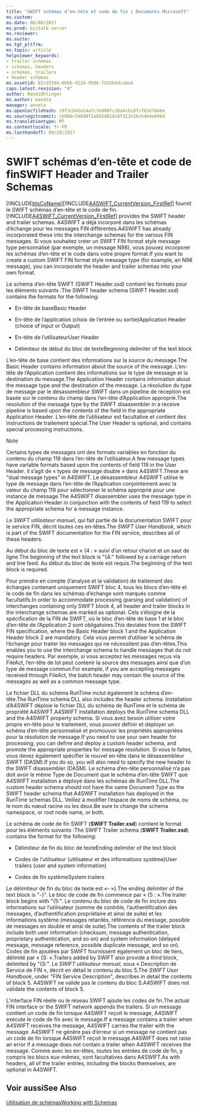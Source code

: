 ```yaml
---
title: "SWIFT schémas d’en-tête et code de fin | Documents Microsoft"
ms.custom: 
ms.date: 06/08/2017
ms.prod: biztalk-server
ms.reviewer: 
ms.suite: 
ms.tgt_pltfrm: 
ms.topic: article
helpviewer_keywords:
- trailer schemas
- schemas, headers
- schemas, trailers
- header schemas
ms.assetid: 82cd33d4-6bbb-4124-9506-fd35b5dca8a4
caps.latest.revision: "4"
author: MandiOhlinger
ms.author: mandia
manager: anneta
ms.openlocfilehash: c8f3cb45e14a7c7e900fc26a4cbc8fcfb5d7b66e
ms.sourcegitcommit: cb908c540d8f1a692d01dc8f313e16cb4b4e696d
ms.translationtype: MT
ms.contentlocale: fr-FR
ms.lasthandoff: 09/20/2017
---
```

# <a name="swift-header-and-trailer-schemas"></a><span data-ttu-id="23860-102">SWIFT schémas d’en-tête et code de fin</span><span class="sxs-lookup"><span data-stu-id="23860-102">SWIFT Header and Trailer Schemas</span></span>
[!INCLUDE[btsCoName](../../includes/btsconame-md.md)]<span data-ttu-id="23860-103">[!INCLUDE[A4SWIFT_CurrentVersion_FirstRef](../../includes/a4swift-currentversion-firstref-md.md)] fournit le SWIFT schémas d’en-tête et le code de fin.</span><span class="sxs-lookup"><span data-stu-id="23860-103"> [!INCLUDE[A4SWIFT_CurrentVersion_FirstRef](../../includes/a4swift-currentversion-firstref-md.md)] provides the SWIFT header and trailer schemas.</span></span> <span data-ttu-id="23860-104">A4SWIFT a déjà incorporé dans les schémas d’échange pour les messages FIN différentes.</span><span class="sxs-lookup"><span data-stu-id="23860-104">A4SWIFT has already incorporated these into the interchange schemas for the various FIN messages.</span></span> <span data-ttu-id="23860-105">Si vous souhaitez créer un SWIFT FIN format style message type personnalisé (par exemple, un message N98), vous pouvez incorporer les schémas d’en-tête et le code dans votre propre format.</span><span class="sxs-lookup"><span data-stu-id="23860-105">If you want to create a custom SWIFT FIN format style message type (for example, an N98 message), you can incorporate the header and trailer schemas into your own format.</span></span>  
  
 <span data-ttu-id="23860-106">Le schéma d’en-tête SWIFT (SWIFT Header.xsd) contient les formats pour les éléments suivants :</span><span class="sxs-lookup"><span data-stu-id="23860-106">The SWIFT header schema (SWIFT Header.xsd) contains the formats for the following:</span></span>  
  
-   <span data-ttu-id="23860-107">En-tête de base</span><span class="sxs-lookup"><span data-stu-id="23860-107">Basic Header</span></span>  
  
-   <span data-ttu-id="23860-108">En-tête de l’application (choix de l’entrée ou sortie)</span><span class="sxs-lookup"><span data-stu-id="23860-108">Application Header (choice of Input or Output)</span></span>  
  
-   <span data-ttu-id="23860-109">En-tête de l’utilisateur</span><span class="sxs-lookup"><span data-stu-id="23860-109">User Header</span></span>  
  
-   <span data-ttu-id="23860-110">Délimiteur de début du bloc de texte</span><span class="sxs-lookup"><span data-stu-id="23860-110">Beginning delimiter of the text block</span></span>  
  
 <span data-ttu-id="23860-111">L’en-tête de base contient des informations sur la source du message.</span><span class="sxs-lookup"><span data-stu-id="23860-111">The Basic Header contains information about the source of the message.</span></span> <span data-ttu-id="23860-112">L’en-tête de l’Application contient des informations sur le type de message et la destination du message.</span><span class="sxs-lookup"><span data-stu-id="23860-112">The Application Header contains information about the message type and the destination of the message.</span></span> <span data-ttu-id="23860-113">La résolution du type de message par le désassembleur SWIFT dans un pipeline de réception est basée sur le contenu du champ dans l’en-tête d’Application approprié.</span><span class="sxs-lookup"><span data-stu-id="23860-113">The resolution of the message type by the SWIFT disassembler in a receive pipeline is based upon the contents of the field in the appropriate Application Header.</span></span> <span data-ttu-id="23860-114">L’en-tête de l’utilisateur est facultative et contient des instructions de traitement spécial.</span><span class="sxs-lookup"><span data-stu-id="23860-114">The User Header is optional, and contains special processing instructions.</span></span>  
  
> [!NOTE]
>  <span data-ttu-id="23860-115">Certains types de messages ont des formats variables en fonction du contenu du champ 119 dans l’en-tête de l’utilisateur.</span><span class="sxs-lookup"><span data-stu-id="23860-115">A few message types have variable formats based upon the contents of field 119 in the User Header.</span></span> <span data-ttu-id="23860-116">Il s’agit de « types de message double » dans A4SWIFT.</span><span class="sxs-lookup"><span data-stu-id="23860-116">These are "dual message types" in A4SWIFT.</span></span> <span data-ttu-id="23860-117">Le désassembleur A4SWIFT utilise le type de message dans l’en-tête de l’Application conjointement avec la valeur du champ 119 pour sélectionner le schéma approprié pour une instance de message.</span><span class="sxs-lookup"><span data-stu-id="23860-117">The A4SWIFT disassembler uses the message type in the Application Header in conjunction with the contents of field 119 to select the appropriate schema for a message instance.</span></span>  
  
 <span data-ttu-id="23860-118">Le *SWIFT utilisateur manuel*, qui fait partie de la documentation SWIFT pour le service FIN, décrit toutes ces en-têtes.</span><span class="sxs-lookup"><span data-stu-id="23860-118">The *SWIFT User Handbook*, which is part of the SWIFT documentation for the FIN service, describes all of these headers.</span></span>  
  
 <span data-ttu-id="23860-119">Au début du bloc de texte est « {4 : » suivi d’un retour chariot et un saut de ligne.</span><span class="sxs-lookup"><span data-stu-id="23860-119">The beginning of the text block is "{4:" followed by a carriage return and line feed.</span></span> <span data-ttu-id="23860-120">Au début du bloc de texte est requis.</span><span class="sxs-lookup"><span data-stu-id="23860-120">The beginning of the text block is required.</span></span>  
  
 <span data-ttu-id="23860-121">Pour prendre en compte (l’analyse et la validation) de traitement des échanges contenant uniquement SWIFT bloc 4, tous les blocs d’en-tête et le code de fin dans les schémas d’échange sont marqués comme facultatifs.</span><span class="sxs-lookup"><span data-stu-id="23860-121">In order to accommodate processing (parsing and validation) of interchanges containing only SWIFT block 4, all header and trailer blocks in the interchange schemas are marked as optional.</span></span> <span data-ttu-id="23860-122">Cela s’éloigne de la spécification de la FIN de SWIFT, où le bloc d’en-tête de base 1 et le bloc d’en-tête de l’Application 2 sont obligatoires.</span><span class="sxs-lookup"><span data-stu-id="23860-122">This deviates from the SWIFT FIN specification, where the Basic Header block 1 and the Application Header block 2 are mandatory.</span></span> <span data-ttu-id="23860-123">Cela vous permet d’utiliser le schéma de l’échange pour traiter les messages qui ne nécessitent pas d’en-têtes.</span><span class="sxs-lookup"><span data-stu-id="23860-123">This enables you to use the interchange schema to handle messages that do not require headers.</span></span> <span data-ttu-id="23860-124">Par exemple, si vous acceptez les messages reçus via FileAct, l’en-tête de lot peut contenir la source des messages ainsi que d’un type de message commun.</span><span class="sxs-lookup"><span data-stu-id="23860-124">For example, if you are accepting messages received through FileAct, the batch header may contain the source of the messages as well as a common message type.</span></span>  
  
 <span data-ttu-id="23860-125">Le fichier DLL du schéma RunTime inclut également le schéma d’en-tête.</span><span class="sxs-lookup"><span data-stu-id="23860-125">The RunTime schema DLL also includes the header schema.</span></span> <span data-ttu-id="23860-126">Installation d’A4SWIFT déploie le fichier DLL du schéma de RunTime et le schéma de propriété A4SWIFT.</span><span class="sxs-lookup"><span data-stu-id="23860-126">A4SWIFT installation deploys the RunTime schema DLL and the A4SWIFT property schema.</span></span> <span data-ttu-id="23860-127">Si vous avez besoin utiliser votre propre en-tête pour le traitement, vous pouvez définir et déployer un schéma d’en-tête personnalisé et promouvoir les propriétés appropriées pour la résolution de message.</span><span class="sxs-lookup"><span data-stu-id="23860-127">If you need to use your own header for processing, you can define and deploy a custom header schema, and promote the appropriate properties for message resolution.</span></span> <span data-ttu-id="23860-128">Si vous le faites, vous devez également spécifier le nouvel en-tête dans le désassembleur SWIFT (DASM).</span><span class="sxs-lookup"><span data-stu-id="23860-128">If you do so, you will also need to specify the new header to the SWIFT disassembler (DASM).</span></span> <span data-ttu-id="23860-129">Le schéma d’en-tête personnalisé n’a pas doit avoir le même Type de Document que le schéma d’en-tête SWIFT que A4SWIFT installation a déployé dans les schémas de RunTime DLL.</span><span class="sxs-lookup"><span data-stu-id="23860-129">The custom header schema should not have the same Document Type as the SWIFT header schema that A4SWIFT installation has deployed in the RunTime schemas DLL.</span></span> <span data-ttu-id="23860-130">Veillez à modifier l’espace de noms de schéma, ou le nom du nœud racine ou les deux.</span><span class="sxs-lookup"><span data-stu-id="23860-130">Be sure to change the schema namespace, or root node name, or both.</span></span>  
  
 <span data-ttu-id="23860-131">Le schéma de code de fin SWIFT (**SWIFT Trailer.xsd**) contient le format pour les éléments suivants :</span><span class="sxs-lookup"><span data-stu-id="23860-131">The SWIFT Trailer schema (**SWIFT Trailer.xsd**) contains the format for the following:</span></span>  
  
-   <span data-ttu-id="23860-132">Délimiteur de fin du bloc de texte</span><span class="sxs-lookup"><span data-stu-id="23860-132">Ending delimiter of the text block</span></span>  
  
-   <span data-ttu-id="23860-133">Codes de l’utilisateur (utilisateur et des informations système)</span><span class="sxs-lookup"><span data-stu-id="23860-133">User trailers (user and system information)</span></span>  
  
-   <span data-ttu-id="23860-134">Codes de fin système</span><span class="sxs-lookup"><span data-stu-id="23860-134">System trailers</span></span>  
  
 <span data-ttu-id="23860-135">Le délimiteur de fin du bloc de texte est «- »}.</span><span class="sxs-lookup"><span data-stu-id="23860-135">The ending delimiter of the text block is "-}".</span></span> <span data-ttu-id="23860-136">Le bloc de code de fin commence par « {5 : ».</span><span class="sxs-lookup"><span data-stu-id="23860-136">The trailer block begins with "{5:".</span></span> <span data-ttu-id="23860-137">Le contenu du bloc de code de fin inclure des informations sur l’utilisateur (somme de contrôle, l’authentification des messages, d’authentification propriétaire et ainsi de suite) et les informations système (messages retardés, référence du message, possible de messages en double et ainsi de suite).</span><span class="sxs-lookup"><span data-stu-id="23860-137">The contents of the trailer block include both user information (checksum, message authentication, proprietary authentication, and so on) and system information (delayed message, message reference, possible duplicate message, and so on).</span></span> <span data-ttu-id="23860-138">Codes de fin ajoutées par SWIFT fournissent également un bloc de tiers, délimité par « {S: ».</span><span class="sxs-lookup"><span data-stu-id="23860-138">Trailers added by SWIFT also provide a third block, delimited by "{S:".</span></span> <span data-ttu-id="23860-139">Le *SWIFT utilisateur manuel*, sous « Description de Service de FIN », décrit en détail le contenu du bloc 5.</span><span class="sxs-lookup"><span data-stu-id="23860-139">The *SWIFT User Handbook*, under "FIN Service Description", describes in detail the contents of block 5.</span></span> <span data-ttu-id="23860-140">A4SWIFT ne valide pas le contenu du bloc S.</span><span class="sxs-lookup"><span data-stu-id="23860-140">A4SWIFT does not validate the contents of block S.</span></span>  
  
 <span data-ttu-id="23860-141">L’interface FIN réelle ou le réseau SWIFT ajoute les codes de fin.</span><span class="sxs-lookup"><span data-stu-id="23860-141">The actual FIN interface or the SWIFT network appends the trailers.</span></span> <span data-ttu-id="23860-142">Si un message contient un code de fin lorsque A4SWIFT reçoit le message, A4SWIFT exécute le code de fin avec le message.</span><span class="sxs-lookup"><span data-stu-id="23860-142">If a message contains a trailer when A4SWIFT receives the message, A4SWIFT carries the trailer with the message.</span></span> <span data-ttu-id="23860-143">A4SWIFT ne génère pas d’erreur si un message ne contient pas un code de fin lorsque A4SWIFT reçoit le message.</span><span class="sxs-lookup"><span data-stu-id="23860-143">A4SWIFT does not raise an error if a message does not contain a trailer when A4SWIFT receives the message.</span></span> <span data-ttu-id="23860-144">Comme avec les en-têtes, toutes les entrées de code de fin, y compris les blocs eux-mêmes, sont facultatives dans A4SWIFT.</span><span class="sxs-lookup"><span data-stu-id="23860-144">As with headers, all of the trailer entries, including the blocks themselves, are optional in A4SWIFT.</span></span>  
  
## <a name="see-also"></a><span data-ttu-id="23860-145">Voir aussi</span><span class="sxs-lookup"><span data-stu-id="23860-145">See Also</span></span>  
 [<span data-ttu-id="23860-146">Utilisation de schémas</span><span class="sxs-lookup"><span data-stu-id="23860-146">Working with Schemas</span></span>](../../adapters-and-accelerators/accelerator-swift/working-with-schemas.md)